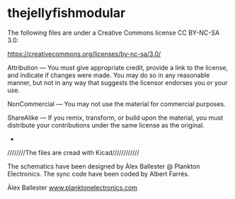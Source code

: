 # thejellyfishmodular



The following files are under a Creative Commons license CC BY-NC-SA 3.0:

https://creativecommons.org/licenses/by-nc-sa/3.0/

Attribution — You must give appropriate credit, provide a link to the license, and indicate if changes were made. You may do so in any reasonable manner, but not in any way that suggests the licensor endorses you or your use.

NonCommercial — You may not use the material for commercial purposes.

ShareAlike — If you remix, transform, or build upon the material, you must distribute your contributions under the same license as the original.

*

////////The files are cread with Kicad////////////

The schematics have been designed by Àlex Ballester @ Plankton Electronics.
The sync code have been coded by Albert Farrés.

Àlex Ballester www.planktonelectronics.com
